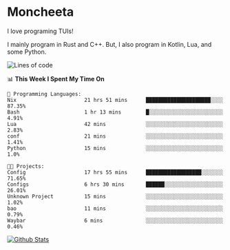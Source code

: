 # Moncheeta

I love programing TUIs!

I mainly program in Rust and C++. But, I also program in Kotlin, Lua, and some Python.

<!--START_SECTION:waka-->
![Lines of code](https://img.shields.io/badge/From%20Hello%20World%20I%27ve%20Written-47%20Thousand%20lines%20of%20code-blue)

📊 **This Week I Spent My Time On** 

```text
💬 Programming Languages: 
Nix                      21 hrs 51 mins      █████████████████████░░░░   87.35% 
Bash                     1 hr 13 mins        █░░░░░░░░░░░░░░░░░░░░░░░░   4.91% 
Lua                      42 mins             ░░░░░░░░░░░░░░░░░░░░░░░░░   2.83% 
conf                     21 mins             ░░░░░░░░░░░░░░░░░░░░░░░░░   1.41% 
Python                   15 mins             ░░░░░░░░░░░░░░░░░░░░░░░░░   1.0%

🐱‍💻 Projects: 
Config                   17 hrs 55 mins      ██████████████████░░░░░░░   71.65% 
Configs                  6 hrs 30 mins       ██████░░░░░░░░░░░░░░░░░░░   26.01% 
Unknown Project          15 mins             ░░░░░░░░░░░░░░░░░░░░░░░░░   1.02% 
bao                      11 mins             ░░░░░░░░░░░░░░░░░░░░░░░░░   0.79% 
Waybar                   6 mins              ░░░░░░░░░░░░░░░░░░░░░░░░░   0.46%

```


<!--END_SECTION:waka-->

[![Github Stats](https://github-readme-stats.vercel.app/api?username=Moncheeta&show_icons=true&hide=stars&include_all_commits=true&theme=dracula)](https://github.com/anuraghazra/github-readme-stats)
